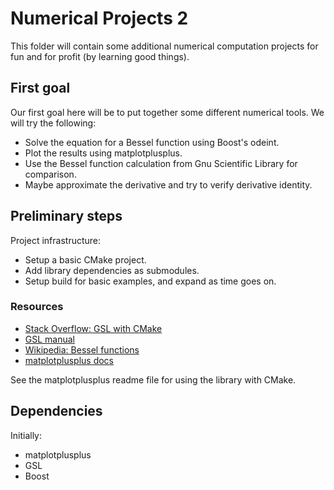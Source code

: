 # Numerical Projects 2

This folder will contain some additional numerical computation
projects for fun and for profit (by learning good things).

## First goal

Our first goal here will be to put together some different numerical
tools. We will try the following:

+ Solve the equation for a Bessel function using Boost's odeint.
+ Plot the results using matplotplusplus.
+ Use the Bessel function calculation from Gnu Scientific Library for comparison.
+ Maybe approximate the derivative and try to verify derivative identity.

## Preliminary steps

Project infrastructure:

+ Setup a basic CMake project.
+ Add library dependencies as submodules.
+ Setup build for basic examples, and expand as time goes on.

### Resources

+ [Stack Overflow: GSL with CMake](https://stackoverflow.com/questions/44821615/linking-gsl-in-cmakelists-txt)
+ [GSL manual](https://www.gnu.org/software/gsl/doc/html/usage.html)
+ [Wikipedia: Bessel functions](https://en.wikipedia.org/wiki/Bessel_function)
+ [matplotplusplus docs](https://alandefreitas.github.io/matplotplusplus/plot-types/line-plots/function-plot/)

See the matplotplusplus readme file for using the library with CMake.

## Dependencies

Initially:

+ matplotplusplus
+ GSL
+ Boost
